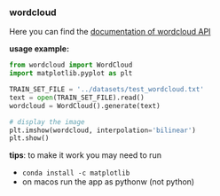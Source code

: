 ### wordcloud
Here you can find the [documentation of wordcloud API](http://amueller.github.io/word_cloud/generated/wordcloud.WordCloud.html#wordcloud.WordCloud)   

**usage example:**
```python
from wordcloud import WordCloud
import matplotlib.pyplot as plt

TRAIN_SET_FILE = '../datasets/test_wordcloud.txt'
text = open(TRAIN_SET_FILE).read()
wordcloud = WordCloud().generate(text)

# display the image
plt.imshow(wordcloud, interpolation='bilinear')
plt.show()
```

**tips**: 
to make it work you may need to run 
- ```conda install -c matplotlib ```
- on macos run the app as pythonw (not python)